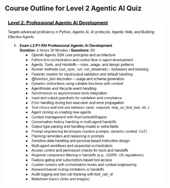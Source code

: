 ## **Course Outline for Level 2 Agentic AI Quiz**

![Course Outline](media/Course%20outline%20for%20level%202.png)